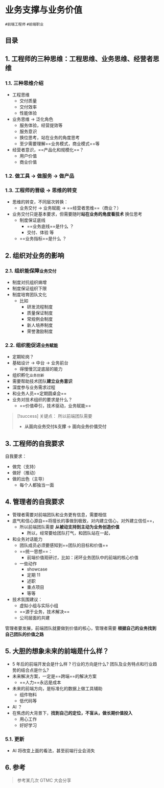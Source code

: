 
# 业务支撑与业务价值


`#前端工程师` `#前端职业` 


## 目录
<!-- toc -->
 ## 1. 工程师的三种思维：工程思维、业务思维、经营者思维 

### 1.1. 三种思维介绍

- 工程思维
	- 交付质量
	- 交付效率
	- 性能体验
- 业务思维  →  泛化角色
	- 服务体验，经营提效等
	- 服务意识
	- 换位思考，站在业务的角度思考
	- 至少需要理解==业务模式，商业模式==等
- 经营者意识，==产品化和规模化==？
	- 用户价值
	- 商业价值

### 1.2. 做工具 →  做服务  → 做产品


### 1.3. 工程师的晋级 → 思维的转变

- 思维的转变，不同层次转换：
	- 业务交付 → 业务赋能 → ==经营者思维==（商业？）
- 业务交付只是基本要求，但需要随时**站在业务的⻆度看技术** 换位思考
	- 制度保证底线
		- ==业务底线==是什么 ？
		- 交付、体验 等
	- ==业务指标==是什么 ？

## 2. 组织对业务的影响

### 2.1. 组织能保障`业务交付` 

- 制度对抗组织熵增
- 制度保证组织下限
- 制度培育团队文化
	- 比如
		- 研发流程制度
		- 质量保证制度
		- 常规例会制度
		- 新人培养制度
		- 荣誉激励制度

### 2.2. 组织能促进`业务赋能` 

- 定期轮岗？
- 基础设计 → 中台 → 业务前台
	- 得慢慢沉淀底层的能力
- 组织孵化`业务创新`
- 需要帮助技术团队**建立业务意识**
- 深度参与业务需求过程
- 和业务人员==定期圆桌会==
- 业务对技术组织的要求是什么？
	- ==价值牵引，技术驱动，业务赋能==


> [!success] 关键点：
>  所以前端团队需要
>  - **从面向业务交付&支撑 → 面向业务价值交付** 

## 3. 工程师的自我要求

自我要求：
- 做完（支持）
- 做好（推动）
- 做的出色（主导）
	- 每个人都独当一面

## 4. 管理者的自我要求

- 管理者需要对前端团队和业务更有信息，需要相信
- 底气和信心源自==将擅⻓的事做到极致，对内建立信心，对外建立信任==，
	- 所以前端团队需要 **从被动支持到主动为业务创造价值**
		- 所以，经常要给团队打气，和团队站在一起，
- 和业务对话能力
	- 团队成员必须要感知到==团队的目标和价值==
	- ==统一思想==：
		- 前端价值观研讨，比如：闭环业务团队中的前端的核心价值
	- 一些动作
		- showcase
		- 定期 11
		- 述职 
		- 重点项目
		- 等等
- 技术氛围建议：
	- 虚拟小组与实际小组
	- ==源于业务，技术解决==
	- 公司层面的共建

管理者要发展，前端团队就要做到价值的核心，管理者需要 **根据自己的业务找到自己团队的价值之路**

## 5. 大胆的想象未来的前端是什么样？

- 5 年后的前端开发会是什么样 ? 行业的方向是什么? 团队及业务特点和行业趋势的结合点是什么?
- 未来解决方案，一定是==跨端==的解决方案
	- ==人力==永远是成本
- 未来的前端方向，是标准化的数据上做工具辅助
	- 组件物料
	- 低代码等
- AI ？
- 在焦虑的大背景下，**找到自己的定位，不盲从，做⻓期价值投入**
	- 用心工作
	- 好好学习

### 5.1. 更新

- AI 将改变上面的看法，甚至前端行业会消失



## 6. 参考

> 参考某几次 GTMC 大会分享